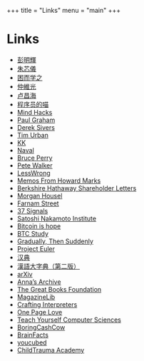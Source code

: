 +++
title = "Links"
menu = "main"
+++

# Links

* [彭明輝](https://mhperng.blogspot.com/)
* [朱芯儀](https://juliavc.com/)
* [困而学之](https://caminodetexas.substack.com/)
* [仲維光](https://zhongweiguang2020.blogspot.com/)
* [卢昌海](https://changhai.org/)
* [程序员的喵](https://catcoding.me/)
* [Mind Hacks](https://mindhacks.cn/)
* [Paul Graham](http://www.paulgraham.com/)
* [Derek Sivers](https://sive.rs/)
* [Tim Urban](https://waitbutwhy.com/)
* [KK](https://kk.org/kk/)
* [Naval](https://nav.al)
* [Bruce Perry](https://www.bdperry.com/)
* [Pete Walker](https://www.pete-walker.com/)
* [LessWrong](https://www.lesswrong.com/)
* [Memos From Howard Marks](https://www.oaktreecapital.com/insights/memos)
* [Berkshire Hathaway Shareholder Letters](http://www.berkshirehathaway.com/letters/letters.html)
* [Morgan Housel](https://collabfund.com/blog/)
* [Farnam Street](https://fs.blog/)
* [37 Signals](https://37signals.com/)
* [Satoshi Nakamoto Institute](https://nakamotoinstitute.org/)
* [Bitcoin is hope](https://www.hope.com/)
* [BTC Study](https://www.btcstudy.org/)
* [Gradually, Then Suddenly](https://unchained.com/blog/category/gradually-then-suddenly/)
* [Project Euler](https://projecteuler.net/)
* [汉典](http://www.zdic.net/)
* [漢語大字典（第二版）](http://www.homeinmists.com/hd/index.html)
* [arXiv](https://arxiv.org/)
* [Anna’s Archive](https://annas-archive.org/)
* [The Great Books Foundation](https://www.greatbooks.org/)
* [MagazineLib](https://magezinelib.com)
* [Crafting Interpreters](https://craftinginterpreters.com)
* [One Page Love](https://onepagelove.com)
* [Teach Yourself Computer Sciences](https://teachyourselfcs.com)
* [BoringCashCow](https://boringcashcow.com)
* [BrainFacts](https://brainfacts.org)
* [youcubed](https://youcubed.org)
* [ChildTrauma Academy](https://childtrauma.org)
